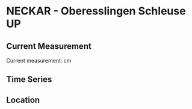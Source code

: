 # NECKAR - Oberesslingen Schleuse UP

## Current Measurement

Current measurement: <Value topic="rivers/pegel-online/NECKAR/Oberesslingen Schleuse UP/measurementValue"/> cm

## Time Series

<TimeSeries topic="rivers/pegel-online/NECKAR/Oberesslingen Schleuse UP/measurementValue" period="week" />

## Location

<WorldMap>
  <Marker lat="48.727458954273324" lon="9.321207128421467" labelTopic="rivers/pegel-online/NECKAR/Oberesslingen Schleuse UP" />
</WorldMap>
